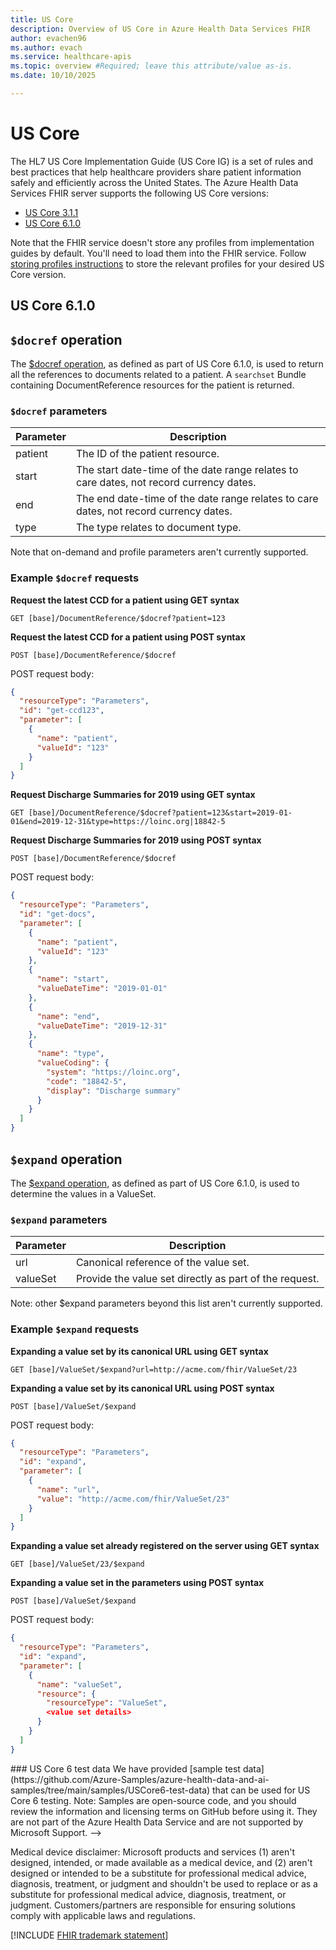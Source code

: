 ```yaml
---
title: US Core
description: Overview of US Core in Azure Health Data Services FHIR
author: evachen96
ms.author: evach
ms.service: healthcare-apis
ms.topic: overview #Required; leave this attribute/value as-is.
ms.date: 10/10/2025

---
```


# US Core

The HL7 US Core Implementation Guide (US Core IG) is a set of rules and best practices that help healthcare providers share patient information safely and efficiently across the United States. The Azure Health Data Services FHIR server supports the following US Core versions:

- [US Core 3.1.1](https://hl7.org/fhir/us/core/STU3.1.1/index.html)
- [US Core 6.1.0](https://www.hl7.org/fhir/us/core/STU6.1/ImplementationGuide-hl7.fhir.us.core.html)

Note that the FHIR service doesn't store any profiles from implementation guides by default. You'll need to load them into the FHIR service. Follow [storing profiles instructions](./fhir/store-profiles-in-fhir.md) to store the relevant profiles for your desired US Core version. 

## US Core 6.1.0
## `$docref` operation
The [$docref operation](https://www.hl7.org/fhir/us/core/STU6.1/OperationDefinition-docref.html), as defined as part of US Core 6.1.0, is used to return all the references to documents related to a patient. A `searchset` Bundle containing DocumentReference resources for the patient is returned. 

### `$docref` parameters
|Parameter|Description|
|---|---|
|patient|The ID of the patient resource.|
|start|The start date-time of the date range relates to care dates, not record currency dates. |
|end| The end date-time of the date range relates to care dates, not record currency dates. |
|type| The type relates to document type.|

Note that on-demand and profile parameters aren't currently supported.

### Example `$docref` requests

**Request the latest CCD for a patient using GET syntax**

```
GET [base]/DocumentReference/$docref?patient=123
```

**Request the latest CCD for a patient using POST syntax**

```
POST [base]/DocumentReference/$docref
```
POST request body:
```json
{
  "resourceType": "Parameters",
  "id": "get-ccd123",
  "parameter": [
    {
      "name": "patient",
      "valueId": "123"
    }
  ]
}
```

**Request Discharge Summaries for 2019 using GET syntax**

```
GET [base]/DocumentReference/$docref?patient=123&start=2019-01-01&end=2019-12-31&type=https://loinc.org|18842-5
```

**Request Discharge Summaries for 2019 using POST syntax**

```
POST [base]/DocumentReference/$docref
```
POST request body:
```json
{
  "resourceType": "Parameters",
  "id": "get-docs",
  "parameter": [
    {
      "name": "patient",
      "valueId": "123"
    },
    {
      "name": "start",
      "valueDateTime": "2019-01-01"
    },
    {
      "name": "end",
      "valueDateTime": "2019-12-31"
    },
    {
      "name": "type",
      "valueCoding": {
        "system": "https://loinc.org",
        "code": "18842-5",
        "display": "Discharge summary"
      }
    }
  ]
}
```

## `$expand` operation
The [$expand operation](https://hl7.org/fhir/R4/valueset-operation-expand.html), as defined as part of US Core 6.1.0, is used to determine the values in a ValueSet.  

### `$expand` parameters
|Parameter|Description|
|---|---|
|url|Canonical reference of the value set.|
| valueSet| Provide the value set directly as part of the request.|

Note: other $expand parameters beyond this list aren't currently supported.

### Example `$expand` requests

**Expanding a value set by its canonical URL using GET syntax**

```
GET [base]/ValueSet/$expand?url=http://acme.com/fhir/ValueSet/23
```

**Expanding a value set by its canonical URL using POST syntax**

```
POST [base]/ValueSet/$expand
```
POST request body:
```json
{
  "resourceType": "Parameters",
  "id": "expand",
  "parameter": [
    {
      "name": "url",
      "value": "http://acme.com/fhir/ValueSet/23"
    }
  ]
}
```

**Expanding a value set already registered on the server using GET syntax**

```
GET [base]/ValueSet/23/$expand
```

**Expanding a value set in the parameters using POST syntax**

```
POST [base]/ValueSet/$expand
```
POST request body:
```json
{
  "resourceType": "Parameters",
  "id": "expand",
  "parameter": [
    {
      "name": "valueSet",
      "resource": {
        "resourceType": "ValueSet",
        <value set details>
      }
    }
  ]
}
```

<!-->
### US Core 6 test data
We have provided [sample test data](https://github.com/Azure-Samples/azure-health-data-and-ai-samples/tree/main/samples/USCore6-test-data) that can be used for US Core 6  testing.  

Note: Samples are open-source code, and you should review the information and licensing terms on GitHub before using it. They are not part of the Azure Health Data Service and are not supported by Microsoft Support.   
-->

Medical device disclaimer: Microsoft products and services (1) aren't designed, intended, or made available as a medical device, and (2) aren't designed or intended to be a substitute for professional medical advice, diagnosis, treatment, or judgment and shouldn't be used to replace or as a substitute for professional medical advice, diagnosis, treatment, or judgment. Customers/partners are responsible for ensuring solutions comply with applicable laws and regulations.  

[!INCLUDE [FHIR trademark statement](../includes/healthcare-apis-fhir-trademark.md)]